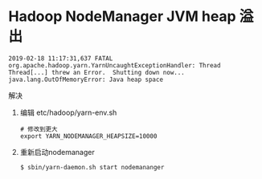 # Hadoop NodeManager JVM heap 溢出

  ```
  2019-02-18 11:17:31,637 FATAL org.apache.hadoop.yarn.YarnUncaughtExceptionHandler: Thread Thread[...] threw an Error.  Shutting down now...
  java.lang.OutOfMemoryError: Java heap space
  ```

解决

1. 编辑 etc/hadoop/yarn-env.sh

    ```
    # 修改到更大
    export YARN_NODEMANAGER_HEAPSIZE=10000
    ```

1. 重新启动nodemanager
    ```shell
    $ sbin/yarn-daemon.sh start nodemananger
    ```
